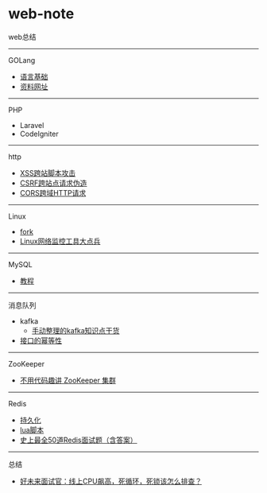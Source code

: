 # web-note
web总结

---

GOLang
  * [语言基础](GoLang/语言基础.md)
  * [资料网址](GoLang/资料网址.md)
  
---

PHP
* Laravel
* CodeIgniter

---

http
  * [XSS跨站脚本攻击](http/XSS攻击.md)
  * [CSRF跨站点请求伪造](http/CSRF攻击.md)
  * [CORS跨域HTTP请求](http/CORS跨域.md)

---

Linux
  * [fork](linux/fork.md)
  * [Linux网络监控工具大点兵](https://www.toutiao.com/i6895606364152791560)
    
---

MySQL
* [教程](MySQL/教程.md)

---

消息队列
* kafka
    * [手动整理的kafka知识点干货](queue/kafka/手动整理的kafka知识点干货.md)
* [接口的幂等性](queue/接口的幂等性.md)

---

ZooKeeper
* [不用代码趣讲 ZooKeeper 集群](https://www.toutiao.com/i6935423932971500064)
  
---

Redis
  * [持久化](redis/持久化.md)
  * [lua脚本](redis/lua脚本.md)
  * [史上最全50道Redis面试题（含答案）](redis/面试题.md)

---

总结
* [好未来面试官：线上CPU飙高，死循环，死锁该怎么排查？](https://www.ixigua.com/6936509581828817446)
    
